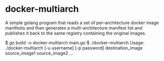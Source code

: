 # docker-multiarch

A simple golang program that reads a set of per-architecture docker image manifests
and then generates a multi-architecture manifest list and publishes it back to the
same registry containing the original images.

$ go build -o docker-multiarch main.go
$ ./docker-multiarch
Usage: ./docker-multiarch [-u username] [-p password] destination_image source_image1 source_image2 ...

